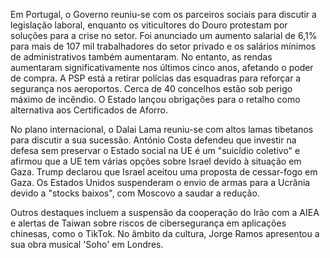 Em Portugal, o Governo reuniu-se com os parceiros sociais para discutir a legislação laboral, enquanto os viticultores do Douro protestam por soluções para a crise no setor. Foi anunciado um aumento salarial de 6,1% para mais de 107 mil trabalhadores do setor privado e os salários mínimos de administrativos também aumentaram. No entanto, as rendas aumentaram significativamente nos últimos cinco anos, afetando o poder de compra. A PSP está a retirar polícias das esquadras para reforçar a segurança nos aeroportos. Cerca de 40 concelhos estão sob perigo máximo de incêndio. O Estado lançou obrigações para o retalho como alternativa aos Certificados de Aforro.

No plano internacional, o Dalai Lama reuniu-se com altos lamas tibetanos para discutir a sua sucessão. António Costa defendeu que investir na defesa sem preservar o Estado social na UE é um "suicídio coletivo" e afirmou que a UE tem várias opções sobre Israel devido à situação em Gaza. Trump declarou que Israel aceitou uma proposta de cessar-fogo em Gaza. Os Estados Unidos suspenderam o envio de armas para a Ucrânia devido a "stocks baixos", com Moscovo a saudar a redução.

Outros destaques incluem a suspensão da cooperação do Irão com a AIEA e alertas de Taiwan sobre riscos de cibersegurança em aplicações chinesas, como o TikTok. No âmbito da cultura, Jorge Ramos apresentou a sua obra musical 'Soho' em Londres.